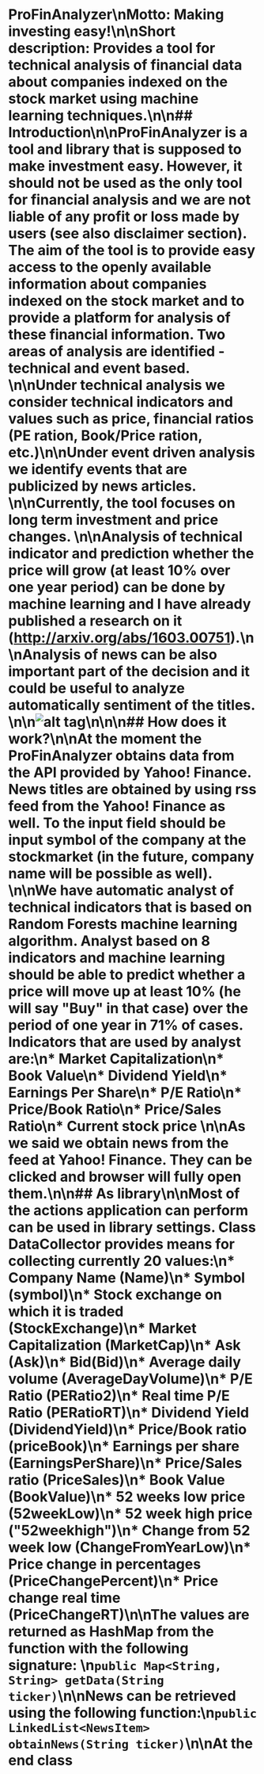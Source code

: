 # ProFinAnalyzer\n**Motto:** Making investing easy!\n\n**Short description:** Provides a tool for technical analysis of financial data about companies indexed on the stock market using machine learning techniques.\n\n## Introduction\n\nProFinAnalyzer is a tool and library that is supposed to make investment easy. However, it should not be used as the only tool for financial analysis and we are not liable of any profit or loss made by users (see also disclaimer section). The aim of the tool is to provide easy access to the openly available information about companies indexed on the stock market and to provide a platform for analysis of these financial information. Two areas of analysis are identified - **technical** and **event** based. \n\nUnder technical analysis we consider technical indicators and values such as price, financial ratios (PE ration, Book/Price ration, etc.)\n\nUnder event driven analysis we identify events that are publicized by news articles. \n\nCurrently, the tool focuses on long term investment and price changes. \n\nAnalysis of technical indicator and prediction whether the price will grow (at least 10% over one year period) can be done by machine learning and I have already published a research on it (http://arxiv.org/abs/1603.00751).\n\nAnalysis of news can be also important part of the decision and it could be useful to analyze automatically sentiment of the titles.  \n\n![alt tag](https://github.com/MakerSuite/ProFinAnalyzer/blob/master/img/Screen1.png)\n\n\n## How does it work?\n\nAt the moment the ProFinAnalyzer obtains data from the API provided by Yahoo! Finance. News titles are obtained by using rss feed from the Yahoo! Finance as well. To the input field should be input symbol of the company at the stockmarket (in the future, company name will be possible as well). \n\nWe have automatic analyst of technical indicators that is based on Random Forests machine learning algorithm. Analyst based on 8 indicators and machine learning should be able to predict whether a price will move up at least 10% (he will say "Buy" in that case) over the period of one year in 71% of cases. Indicators that are used by analyst are:\n* Market Capitalization\n* Book Value\n* Dividend Yield\n* Earnings Per Share\n* P/E Ratio\n* Price/Book Ratio\n* Price/Sales Ratio\n* Current stock price \n\nAs we said we obtain news from the feed at Yahoo! Finance. They can be clicked and browser will fully open them.\n\n## As library\n\nMost of the actions application can perform can be used in library settings. Class DataCollector provides means for collecting currently 20 values:\n* Company Name (Name)\n* Symbol (symbol)\n* Stock exchange on which it is traded (StockExchange)\n* Market Capitalization (MarketCap)\n* Ask (Ask)\n* Bid(Bid)\n* Average daily volume (AverageDayVolume)\n* P/E Ratio (PERatio2)\n* Real time P/E Ratio (PERatioRT)\n* Dividend Yield (DividendYield)\n* Price/Book ratio (priceBook)\n* Earnings per share (EarningsPerShare)\n* Price/Sales ratio (PriceSales)\n* Book Value (BookValue)\n* 52 weeks low price (52weekLow)\n* 52 week high price ("52weekhigh")\n* Change from 52 week low (ChangeFromYearLow)\n* Price change in percentages (PriceChangePercent)\n* Price change real time (PriceChangeRT)\n\nThe values are returned as HashMap from the function with the following signature: \n`public Map<String, String> getData(String ticker)`\n\nNews can be retrieved using the following function:\n`public LinkedList<NewsItem> obtainNews(String ticker)`\n\nAt the end class